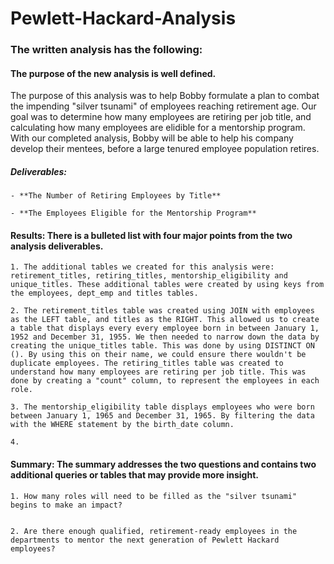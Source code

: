# Pewlett-Hackard-Analysis

### The written analysis has the following:

#### The purpose of the new analysis is well defined.

The purpose of this analysis was to help Bobby formulate a plan to combat the impending "silver tsunami" of employees reaching retirement age. Our goal was to determine how many employees are retiring per job title, and calculating how many employees are elidible for a mentorship program. With our completed analysis, Bobby will be able to help his company develop their mentees, before a large tenured employee population retires.

##### Deliverables: 

	- **The Number of Retiring Employees by Title**

	- **The Employees Eligible for the Mentorship Program**

#### Results: There is a bulleted list with four major points from the two analysis deliverables.

	1. The additional tables we created for this analysis were: retirement_titles, retiring_titles, mentorship_eligibility and unique_titles. These additional tables were created by using keys from the employees, dept_emp and titles tables. 

	2. The retirement_titles table was created using JOIN with employees as the LEFT table, and titles as the RIGHT. This allowed us to create a table that displays every every employee born in between January 1, 1952 and December 31, 1955. We then needed to narrow down the data by creating the unique_titles table. This was done by using DISTINCT ON (). By using this on their name, we could ensure there wouldn't be duplicate employees. The retiring_titles table was created to understand how many employees are retiring per job title. This was done by creating a "count" column, to represent the employees in each role. 

	3. The mentorship_eligibility table displays employees who were born between January 1, 1965 and December 31, 1965. By filtering the data with the WHERE statement by the birth_date column.

	4.


#### Summary: The summary addresses the two questions and contains two additional queries or tables that may provide more insight.

	1. How many roles will need to be filled as the "silver tsunami" begins to make an impact?


	2. Are there enough qualified, retirement-ready employees in the departments to mentor the next generation of Pewlett Hackard employees?
